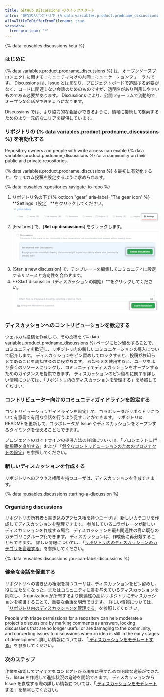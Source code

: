 ```yaml
---
title: GitHub Discussions のクイックスタート
intro: '既存のリポジトリで {% data variables.product.prodname_discussions %} を有効にして、コミュニティとの会話を開始します。'
allowTitleToDifferFromFilename: true
versions:
  free-pro-team: '*'
---
```


{% data reusables.discussions.beta %}

### はじめに

{% data variables.product.prodname_discussions %} は、オープンソースプロジェクトに関するコミュニティ向けの共同コミュニケーションフォーラムです。 Discussions は、Issue とは異なり、プロジェクトボードで追跡する必要がなく、コードに関連しない会話のためのものですが、透明性があり利用しやすいものである必要があります。 Discussions により、公開フォーラムで流動的でオープンな会話ができるようになります。

Discussions では、より協力的な会話ができるように、情報に接続して検索するためのより一元的なエリアを提供しています。

### リポジトリの {% data variables.product.prodname_discussions %} を有効化する

Repository owners and people with write access can enable {% data variables.product.prodname_discussions %} for a community on their public and private repositories.

{% data variables.product.prodname_discussions %} を最初に有効化すると、ウェルカム投稿を設定するように求められます。

{% data reusables.repositories.navigate-to-repo %}
1. リポジトリ名の下で{% octicon "gear" aria-label="The gear icon" %} **Settings（設定）**をクリックしてください。 ![公開設定ボタン](/assets/images/help/discussions/public-repo-settings.png)
1. [Features] で、[**Set up discussions**] をクリックします。 ![リポジトリのディスカッションを有効または無効にするために、[機能] の下にディスカッションボタンを設定](/assets/images/help/discussions/setup-discussions-button.png)
1. [Start a new discussion] で、テンプレートを編集してコミュニティに設定するリソースと方向性を合わせます。
1. **Start discussion（ディスカッションの開始）**をクリックしてください。 !["ディスカッションの開始" ボタン](/assets/images/help/discussions/new-discussion-start-discussion-button.png)

### ディスカッションへのコントリビューションを歓迎する

ウェルカム投稿を作成して、その投稿を {% data variables.product.prodname_discussions %} ページにピン留めすることで、コミュニティを歓迎し、リポジトリ内の新しいコミュニケーションの導入について紹介します。 ディスカッションをピン留めしてロックすると、投稿がお知らせであることを周知するのに役立ちます。 お知らせを使用すると、ユーザをより多くのリソースにリンクし、コミュニティでディスカッションをオープンするためのガイダンスを提供できます。 ディスカッションのピン留めに関する詳しい情報については、「[リポジトリ内のディスカッションを管理する](/discussions/managing-discussions-for-your-community/managing-discussions-in-your-repository#pinning-a-discussion)」を参照してください。


### コントリビューター向けのコミュニティガイドラインを設定する

コントリビューションガイドラインを設定して、コラボレータがリポジトリについて有意義で有用な会話を行うよう促すことができます。 リポジトリの README を更新して、コラボレータが Issue やディスカッションをオープンするタイミングを伝えることもできます。

プロジェクトのガイドラインの提供方法の詳細については、「[プロジェクトに行動規範を追加する](/communities/setting-up-your-project-for-healthy-contributions/adding-a-code-of-conduct-to-your-project)」および 「[健全なコントリビューションのためのプロジェクトの設定](/communities/setting-up-your-project-for-healthy-contributions)」を参照してください。

### 新しいディスカッションを作成する

リポジトリへのアクセス権限を持つユーザは、ディスカッションを作成できます。

{% data reusables.discussions.starting-a-discussion %}

### Organizing discussions

リポジトリの所有者と書き込みアクセス権を持つユーザは、新しいカテゴリを作成してディスカッションを整理できます。 参加しているコラボレータが新しいディスカッションを作成する場合、ディスカッションを最も関連性の高い既存のカテゴリにグループ化できます。 ディスカッションは、作成後に再分類することもできます。 詳しい情報については、「[リポジトリ内のディスカッションのカテゴリを管理する](/discussions/managing-discussions-for-your-community/managing-categories-for-discussions-in-your-repository)」を参照してください。

{% data reusables.discussions.you-can-label-discussions %}

### 健全な会話を促進する

リポジトリへの書き込み権限を持つユーザは、ディスカッションをピン留めし、役に立たなくなった、またはコミュニティに害を与えているディスカッションを削除し、Organization が所有するより関連性の高いリポジトリにディスカッションを移譲することで、重要な会話を明示できます。 詳しい情報については、「[リポジトリ内のディスカッションを管理する](/discussions/managing-discussions-for-your-community/managing-discussions-in-your-repository)」を参照してください。

People with triage permissions for a repository can help moderate a project's discussions by marking comments as answers, locking discussions that are no longer useful or are damaging to the community, and converting issues to discussions when an idea is still in the early stages of development. 詳しい情報については、「[ ディスカッションをモデレートする](/discussions/managing-discussions-for-your-community/moderating-discussions)」を参照してください。

### 次のステップ

作業を確認してアイデアをコンセプトから現実に移すための明確な道筋ができたら、Issue を作成して進捗状況の追跡を開始できます。 ディスカッションから Issue を作成する際の詳しい情報については、「[ ディスカッションをモデレートする](/discussions/managing-discussions-for-your-community/moderating-discussions)」を参照してください。
